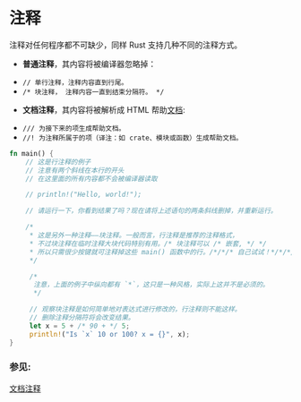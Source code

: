 # 注释

注释对任何程序都不可缺少，同样 Rust 支持几种不同的注释方式。

* **普通注释**，其内容将被编译器忽略掉：
 - `// 单行注释，注释内容直到行尾。 `
 - `/* 块注释， 注释内容一直到结束分隔符。 */`
* **文档注释**，其内容将被解析成 HTML 帮助[文档][docs]:
 - `/// 为接下来的项生成帮助文档。`
 - `//! 为注释所属于的项（译注：如 crate、模块或函数）生成帮助文档。`

```rust
fn main() {
    // 这是行注释的例子
    // 注意有两个斜线在本行的开头
    // 在这里面的所有内容都不会被编译器读取

    // println!("Hello, world!");

    // 请运行一下，你看到结果了吗？现在请将上述语句的两条斜线删掉，并重新运行。

    /*
     * 这是另外一种注释——块注释。一般而言，行注释是推荐的注释格式，
     * 不过块注释在临时注释大块代码特别有用。/* 块注释可以 /* 嵌套, */ */
     * 所以只需很少按键就可注释掉这些 main() 函数中的行。/*/*/* 自己试试！*/*/*/
     */

     /*
      注意，上面的例子中纵向都有 `*`，这只是一种风格，实际上这并不是必须的。
      */

     // 观察块注释是如何简单地对表达式进行修改的，行注释则不能这样。
     // 删除注释分隔符将会改变结果。
     let x = 5 + /* 90 + */ 5;
     println!("Is `x` 10 or 100? x = {}", x);
}
```

### 参见:

[文档注释][docs]

[docs]: ../meta/doc.md
